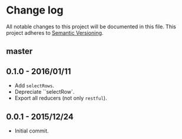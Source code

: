 # Change log

All notable changes to this project will be documented in this file.
This project adheres to [Semantic Versioning](http://semver.org/).

## master

## 0.1.0 - 2016/01/11

* Add `selectRows`.
* Depreciate ``selectRow`.
* Export all reducers (not only `restful`).

## 0.0.1 - 2015/12/24

* Initial commit.
